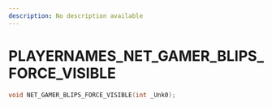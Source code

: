 ```yaml
---
description: No description available 
---
```


# PLAYERNAMES\_NET_GAMER_BLIPS_FORCE_VISIBLE

```cpp
void NET_GAMER_BLIPS_FORCE_VISIBLE(int _Unk0);
```